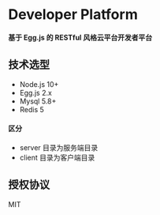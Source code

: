 # Developer Platform

**基于 Egg.js 的 RESTful 风格云平台开发者平台**

## 技术选型

- Node.js 10+
- Egg.js 2.x
- Mysql 5.8+
- Redis 5

#### 区分

- server 目录为服务端目录
- client 目录为客户端目录

## 授权协议

MIT
